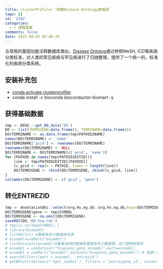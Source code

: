 ```yaml
---
title: clusterProfiler：构建Disease Ontology数据库
tags: []
id: '2182'
categories:
  - - 通路富集
comments: false
date: 2022-08-03 05:40:39
---
```


与常用的基因功能注释数据库类似，[Disease Ontolog](https://disease-ontology.org/)通过参照MeSH, ICD等疾病分类标准，对人类的常见疾病与罕见病进行了归纳整理，提供了一个统一的，标准化的疾病分类系统。

## 安装补充包

*   [conda activate clusterprofiler](https://occdn.limour.top/2126.html)
*   conda install -c bioconda bioconductor-biomart -y

## 获得基础数据

```R
tmp <- DOSE:::get_DO_data('DO')
DO <- list(TERM2GENE=data.frame(), TERM2NAME=data.frame())
DO$TERM2NAME <- as.data.frame(tmp$PATHID2NAME)
names(DO$TERM2NAME) <- 'name'
DO$TERM2NAME['gsid'] <- rownames(DO$TERM2NAME)
rownames(DO$TERM2NAME) <- NULL
DO$TERM2NAME <- DO$TERM2NAME[c('gsid', 'name')]
for (PATHID in names(tmp$PATHID2EXTID)){
    line <- tmp$PATHID2EXTID[[PATHID]]
    lc_gsid <- rep(x = PATHID, times = length(line))
    DO$TERM2GENE <- rbind(DO$TERM2GENE, cbind(lc_gsid, line))
}
colnames(DO$TERM2GENE) <- c('gsid', 'gene')
```

## 转化ENTREZID

```R
tmp <- AnnotationDbi::select(org.Hs.eg.db::org.Hs.eg.db,keys=DO$TERM2GENE$gene,columns='SYMBOL', keytype='ENTREZID')
DO$TERM2GENE$gene <- tmp$SYMBOL
DO$TERM2GENE <- na.omit(DO$TERM2GENE)
saveRDS(DO,'DO.hsa.rds')
# tmp[is.na(tmp$SYMBOL),]
# library(biomaRt)
# listMarts() #看看有多少数据库资源
# ensembl=useMart("ensembl")
# listDatasets(ensembl)#看看选择的数据库里面有多少数据表，这个跟物种相关
# ensembl = useDataset("hsapiens_gene_ensembl",mart=ensembl)
# ensembl = useMart("ensembl",dataset="hsapiens_gene_ensembl") # 这是一步法选择人类的ensembl数据库代码
# searchFilters(mart = ensembl, 'entrezid')
# getBM(attributes=c('hgnc_symbol'), filters = 'entrezgene_id', values = c('100128356', '4590'), mart = ensembl)
```